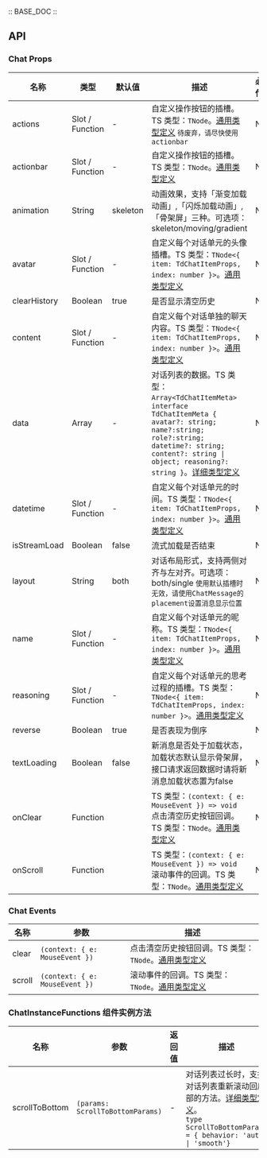 :: BASE_DOC ::

## API

### Chat Props

名称 | 类型 | 默认值 | 描述 | 必传
-- | -- | -- | -- | --
actions | Slot / Function | - | 自定义操作按钮的插槽。TS 类型：`TNode`。[通用类型定义](https://github.com/Tencent/tdesign-vue-next/blob/develop/packages/components/common.ts) `待废弃，请尽快使用actionbar` | N
actionbar | Slot / Function | - | 自定义操作按钮的插槽。TS 类型：`TNode`。[通用类型定义](https://github.com/Tencent/tdesign-vue-next/blob/develop/packages/components/common.ts)  | N
animation | String | skeleton | 动画效果，支持「渐变加载动画」,「闪烁加载动画」, 「骨架屏」三种。可选项：skeleton/moving/gradient | N
avatar | Slot / Function | - | 自定义每个对话单元的头像插槽。TS 类型：`TNode<{ item: TdChatItemProps, index: number }>`。[通用类型定义](https://github.com/Tencent/tdesign-vue-next/blob/develop/packages/components/common.ts) | N
clearHistory | Boolean | true | 是否显示清空历史 | N
content | Slot / Function | - | 自定义每个对话单独的聊天内容。TS 类型：`TNode<{ item: TdChatItemProps, index: number }>`。[通用类型定义](https://github.com/Tencent/tdesign-vue-next/blob/develop/packages/components/common.ts) | N
data | Array | - | 对话列表的数据。TS 类型：`Array<TdChatItemMeta>` ` interface TdChatItemMeta { avatar?: string; name?:string; role?:string; datetime?: string; content?: string \| object; reasoning?: string }`。[详细类型定义](https://github.com/Tencent/tdesign-vue-next/blob/develop/packages/pro-components/chat/type.ts) | N
datetime | Slot / Function | - | 自定义每个对话单元的时间。TS 类型：`TNode<{ item: TdChatItemProps, index: number }>`。[通用类型定义](https://github.com/Tencent/tdesign-vue-next/blob/develop/packages/components/common.ts) | N
isStreamLoad | Boolean | false | 流式加载是否结束 | N
layout | String | both | 对话布局形式，支持两侧对齐与左对齐。可选项：both/single `使用默认插槽时无效，请使用ChatMessage的placement设置消息显示位置` | N
name | Slot / Function | - | 自定义每个对话单元的昵称。TS 类型：`TNode<{ item: TdChatItemProps, index: number }>`。[通用类型定义](https://github.com/Tencent/tdesign-vue-next/blob/develop/packages/components/common.ts) | N
reasoning | Slot / Function | - | 自定义每个对话单元的思考过程的插槽。TS 类型：`TNode<{ item: TdChatItemProps, index: number }>`。[通用类型定义](https://github.com/Tencent/tdesign-vue-next/blob/develop/packages/components/common.ts) | N
reverse | Boolean | true | 是否表现为倒序 | N
textLoading | Boolean | false | 新消息是否处于加载状态，加载状态默认显示骨架屏，接口请求返回数据时请将新消息加载状态置为false | N
onClear | Function |  | TS 类型：`(context: { e: MouseEvent }) => void`<br/>点击清空历史按钮回调。TS 类型：`TNode`。[通用类型定义](https://github.com/Tencent/tdesign-vue-next/blob/develop/packages/components/common.ts) | N
onScroll | Function |  | TS 类型：`(context: { e: MouseEvent }) => void`<br/>滚动事件的回调。TS 类型：`TNode`。[通用类型定义](https://github.com/Tencent/tdesign-vue-next/blob/develop/packages/components/common.ts) | N

### Chat Events

名称 | 参数 | 描述
-- | -- | --
clear | `(context: { e: MouseEvent })` | 点击清空历史按钮回调。TS 类型：`TNode`。[通用类型定义](https://github.com/Tencent/tdesign-vue-next/blob/develop/packages/components/common.ts)
scroll | `(context: { e: MouseEvent })` | 滚动事件的回调。TS 类型：`TNode`。[通用类型定义](https://github.com/Tencent/tdesign-vue-next/blob/develop/packages/components/common.ts)

### ChatInstanceFunctions 组件实例方法

名称 | 参数 | 返回值 | 描述
-- | -- | -- | --
scrollToBottom | `(params: ScrollToBottomParams)` | \- | 对话列表过长时，支持对话列表重新滚动回底部的方法。[详细类型定义](https://github.com/Tencent/tdesign-vue-next/blob/develop/packages/pro-components/chat/type.ts)。<br/>` type ScrollToBottomParams = { behavior: 'auto' \| 'smooth'} `<br/>

